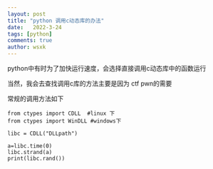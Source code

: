 ```yaml
---
layout: post
title: "python 调用c动态库的办法"
date:   2022-3-24
tags: [python]
comments: true
author: wsxk
---
```


python中有时为了加快运行速度，会选择直接调用c动态库中的函数运行

当然，我会去查找调用c库的方法主要是因为 ctf pwn的需要

常规的调用方法如下

    from ctypes import CDLL  #linux 下
    from ctypes import WinDLL #windows下

    libc = CDLL("DLLpath")

    a=libc.time(0)
    libc.strand(a)
    print(libc.rand())